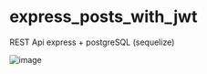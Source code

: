 # express_posts_with_jwt
REST Api express + postgreSQL (sequelize)

![image](https://github.com/less-nik13/react-todo/assets/62059273/07f56ee2-c5f5-4c94-a1b4-8af9f2776293)
